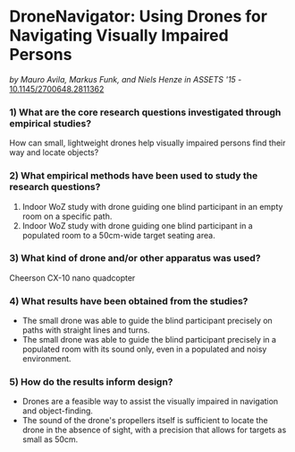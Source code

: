 # DroneNavigator: Using Drones for Navigating Visually Impaired Persons

*by Mauro Avila, Markus Funk, and Niels Henze in ASSETS '15* - [10.1145/2700648.2811362](https://doi.org/10.1145/2700648.2811362)

### 1) What are the core research questions investigated through empirical studies?

How can small, lightweight drones help visually impaired persons find their way and locate objects?

### 2) What empirical methods have been used to study the research questions?

1. Indoor WoZ study with drone guiding one blind participant in an empty room on a specific path.
2. Indoor WoZ study with drone guiding one blind participant in a populated room to a 50cm-wide target seating area.

### 3) What kind of drone and/or other apparatus was used?

Cheerson CX-10 nano quadcopter

### 4) What results have been obtained from the studies?

- The small drone was able to guide the blind participant precisely on paths with straight lines and turns.
- The small drone was able to guide the blind participant precisely in a populated room with its sound only, even in a populated and noisy environment.

### 5) How do the results inform design?

- Drones are a feasible way to assist the visually impaired in navigation and object-finding.
- The sound of the drone's propellers itself is sufficient to locate the drone in the absence of sight, with a precision that allows for targets as small as 50cm.
